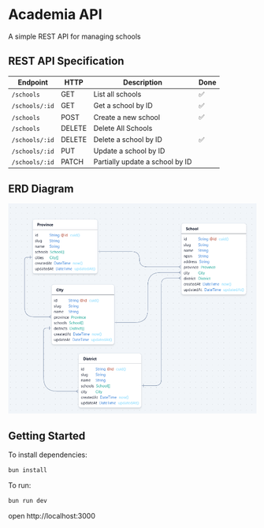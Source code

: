 # Academia API

A simple REST API for managing schools

## REST API Specification

| Endpoint       | HTTP   | Description                     | Done |
| -------------- | ------ | ------------------------------- | ---- |
| `/schools`     | GET    | List all schools                | ✅   |
| `/schools/:id` | GET    | Get a school by ID              | ✅   |
| `/schools`     | POST   | Create a new school             | ✅   |
| `/schools`     | DELETE | Delete All Schools              |      |
| `/schools/:id` | DELETE | Delete a school by ID           | ✅   |
| `/schools/:id` | PUT    | Update a school by ID           |      |
| `/schools/:id` | PATCH  | Partially update a school by ID |      |

## ERD Diagram

![ERD Diagram](/public/erd.png)

## Getting Started

To install dependencies:

```sh
bun install
```

To run:

```sh
bun run dev
```

open http://localhost:3000
